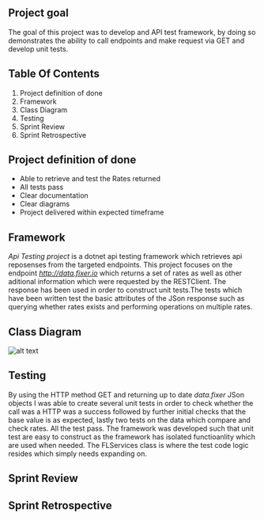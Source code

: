 Project goal
----------------------
The goal of this project was to develop and API test framework, by doing so demonstrates 
the ability to call endpoints and make request via GET and develop unit tests.

Table Of Contents
------------------
1. Project definition of done
2. Framework
3. Class Diagram
4. Testing
5. Sprint Review
6. Sprint Retrospective

Project definition of done
--------------------------
- Able to retrieve and test the Rates returned
- All tests pass
- Clear documentation
- Clear diagrams
- Project delivered within expected timeframe

Framework
---------
*Api Testing project* is a dotnet api testing framework which retrieves api reposenses
from the targeted endpoints. This project focuses on the endpoint *http://data.fixer.io*
which returns a set of rates as well as other aditional information which were requested by the RESTClient.
The response has been used in order to construct unit tests.The tests which have been written test the basic 
attributes of the JSon response such as querying whether rates exists and performing operations on multiple rates. 

Class Diagram
-------------
![alt text](http://SpartaDevelopment/FixerIOwalkthrough/Imgs)

Testing
-------
By using the HTTP method GET and returning up to date *data.fixer* JSon objects I was able to create several unit tests
in order to check whether the call was a HTTP was a success followed by further initial checks that the 
base value is as expected, lastly two tests on the data which compare and check rates. All the test pass. The framework was 
developed such that unit test are easy to construct as the framework has isolated functioanlity which are used when needed.
The FLServices class is where the test code logic resides which simply needs expanding on. 

Sprint Review
-------------

Sprint Retrospective
--------------------